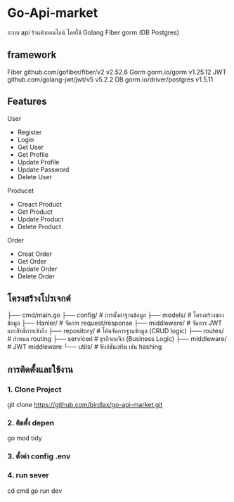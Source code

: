 # Go-Api-market

ระบบ api ร้านค้าออนไลน์ โดยใช้ Golang Fiber gorm (DB Postgres) 

## framework 
Fiber 	github.com/gofiber/fiber/v2 v2.52.6 
Gorm    gorm.io/gorm v1.25.12 
JWT 	github.com/golang-jwt/jwt/v5 v5.2.2 
DB      gorm.io/driver/postgres v1.5.11 

## Features
User
- Register 
- Login
- Get User 
- Get Profile
- Update Profile
- Update Password
- Delete User

Producet 
- Creact Product
- Get Product
- Update Product 
- Delete Product 

Order
- Creat Order
- Get Order
- Update Order
- Delete Order

## โครงสร้างโปรเจกต์
├── cmd/main.go
├── config/ # การตั้งค่าฐานข้อมูล
├── models/ # โครงสร้างของข้อมูล
├── Hanler/ # จัดการ request/response
├── middleware/ # จัดการ JWT และสิทธิ์การเข้าถึง
├── repository/ # โค้ดจัดการฐานข้อมูล (CRUD logic)
├── routes/ # กำหนด routing
├── serviceฝ # ธุรกิจลอจิก (Business Logic)
├── middleware/ # JWT middleware
└── utils/ # ฟังก์ชันเสริม เช่น hashing


## การติดตั้งและใช้งาน

### 1. Clone Project

git clone https://github.com/birdlax/go-api-market.git

### 2. ติดตั้ง depen

go mod tidy

### 3. ตั้งค่า config .env

### 4. run sever

cd cmd
go run dev 
